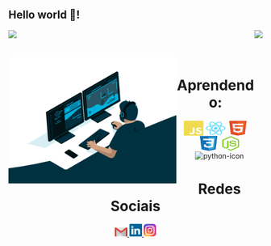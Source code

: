 ## Hello world 👋!


<div>
  <img  height="180em" src="https://github-readme-stats.vercel.app/api?username=kauetrigolo&show_icons=true&theme=great-gatsby&include_all_commits=true&count_private=true"/>
  <img align="right" height="180em" src="https://github-readme-stats.vercel.app/api/top-langs/?username=kauetrigolo&layout=compact&langs_count=16&theme=great-gatsby"/>
</div>
<br>

<div  align="center"> 
  <div style="display: inline_block"><br>
    <img align="left" height="250" alt="coding-time" src="code.gif">
    <h1 align="center">Aprendendo:</h1>
    <img align="center" height="30" width="40" alt="js-icon"  src="https://raw.githubusercontent.com/devicons/devicon/master/icons/javascript/javascript-plain.svg">
    <img align="center" height="30" width="40" alt="react-icon" src="https://raw.githubusercontent.com/devicons/devicon/master/icons/react/react-original.svg">
    <img align="center" height="30" width="40" alt="html-icon" src="https://raw.githubusercontent.com/devicons/devicon/master/icons/html5/html5-original.svg">
    <img align="center" height="30" width="40" alt="css-icon" src="https://raw.githubusercontent.com/devicons/devicon/master/icons/css3/css3-original.svg">
    <img align="center" height="30" width="40" alt="nodejs-icon" src="https://raw.githubusercontent.com/devicons/devicon/master/icons/nodejs/nodejs-original.svg">
    <img align="center" height="30" width="40" alt="python-icon" src="pyhton-dark.svg">
   </div>
    
  
  <h1 align="center">Redes Sociais</h1>
    <a href = "mailto: kauetrigolo.damaceno@gmail.com">
      <img width="25" src="gmail.svg">
    </a>
    <a href = "https://www.linkedin.com/in/kau%C3%AA-trigolo-damaceno-411a11287/">
      <img width="25" src="linkedin.svg">
    </a>
    <a href = "https://www.instagram.com/kaue.tgl/">
      <img width="25" src="instagram.png">
    </a>
</div>



